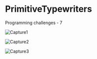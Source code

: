 # PrimitiveTypewriters
Programming challenges - 7

![Capture1](https://user-images.githubusercontent.com/105850016/203263413-08343e0c-3bac-417e-9f8a-0d2f2b266450.PNG)

![Capture2](https://user-images.githubusercontent.com/105850016/203263423-824292ff-df17-4a58-900f-848ad19626af.PNG)

![Capture3](https://user-images.githubusercontent.com/105850016/203263426-2f7aeb6e-235c-47aa-afd2-b73cc40dad53.PNG)
